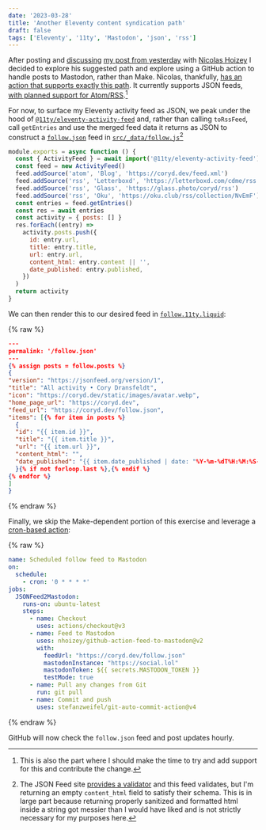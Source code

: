 ```yaml
---
date: '2023-03-28'
title: 'Another Eleventy content syndication path'
draft: false
tags: ['Eleventy', '11ty', 'Mastodon', 'json', 'rss']
---
```


After posting and [discussing](https://social.lol/@nhoizey@mamot.fr/110101373765987885) [my post from yesterday](/posts/2023/automate-syndicate-content-mastodon-eleventy/) with [Nicolas Hoizey](https://nicolas-hoizey.com/) I decided to explore his suggested path and explore using a GitHub action to handle posts to Mastodon, rather than Make.<!-- excerpt --> Nicolas, thankfully, [has an action that supports exactly this path](https://github.com/marketplace/actions/any-feed-to-mastodon). It currently supports JSON feeds, [with planned support for Atom/RSS](https://github.com/nhoizey/github-action-feed-to-mastodon/issues/16).[^1]

For now, to surface my Eleventy activity feed as JSON, we peak under the hood of [`@11ty/eleventy-activity-feed`](https://www.npmjs.com/package/@11ty/eleventy-activity-feed) and, rather than calling `toRssFeed`, call `getEntries` and use the merged feed data it returns as JSON to construct a [`follow.json`](https://coryd.dev/follow.json) feed in [`src/_data/follow.js`](https://github.com/cdransf/coryd.dev/blob/66085dfdb1fab7bd46b8aa3e4b5e40ced906fb93/src/_data/follow.js)[^2]

```javascript
module.exports = async function () {
  const { ActivityFeed } = await import('@11ty/eleventy-activity-feed')
  const feed = new ActivityFeed()
  feed.addSource('atom', 'Blog', 'https://coryd.dev/feed.xml')
  feed.addSource('rss', 'Letterboxd', 'https://letterboxd.com/cdme/rss')
  feed.addSource('rss', 'Glass', 'https://glass.photo/coryd/rss')
  feed.addSource('rss', 'Oku', 'https://oku.club/rss/collection/NvEmF')
  const entries = feed.getEntries()
  const res = await entries
  const activity = { posts: [] }
  res.forEach((entry) =>
    activity.posts.push({
      id: entry.url,
      title: entry.title,
      url: entry.url,
      content_html: entry.content || '',
      date_published: entry.published,
    })
  )
  return activity
}
```

We can then render this to our desired feed in [`follow.11ty.liquid`](https://github.com/cdransf/coryd.dev/blob/66085dfdb1fab7bd46b8aa3e4b5e40ced906fb93/src/follow.11ty.liquid):

{% raw %}

```json
---
permalink: '/follow.json'
---
{% assign posts = follow.posts %}
{
"version": "https://jsonfeed.org/version/1",
"title": "All activity • Cory Dransfeldt",
"icon": "https://coryd.dev/static/images/avatar.webp",
"home_page_url": "https://coryd.dev",
"feed_url": "https://coryd.dev/follow.json",
"items": [{% for item in posts %}
  {
  "id": "{{ item.id }}",
  "title": "{{ item.title }}",
  "url": "{{ item.url }}",
  "content_html": "",
  "date_published": "{{ item.date_published | date: "%Y-%m-%dT%H:%M:%S-08:00" }}"
  }{% if not forloop.last %},{% endif %}
{% endfor %}
]
}
```

{% endraw %}

Finally, we skip the Make-dependent portion of this exercise and leverage a [cron-based action](https://github.com/cdransf/coryd.dev/blob/66085dfdb1fab7bd46b8aa3e4b5e40ced906fb93/.github/workflows/scheduled-post.yaml#L21):

{% raw %}

```yaml
name: Scheduled follow feed to Mastodon
on:
  schedule:
    - cron: '0 * * * *'
jobs:
  JSONFeed2Mastodon:
    runs-on: ubuntu-latest
    steps:
      - name: Checkout
        uses: actions/checkout@v3
      - name: Feed to Mastodon
        uses: nhoizey/github-action-feed-to-mastodon@v2
        with:
          feedUrl: "https://coryd.dev/follow.json"
          mastodonInstance: "https://social.lol"
          mastodonToken: ${{ secrets.MASTODON_TOKEN }}
          testMode: true
      - name: Pull any changes from Git
        run: git pull
      - name: Commit and push
        uses: stefanzweifel/git-auto-commit-action@v4
```

{% endraw %}

GitHub will now check the `follow.json` feed and post updates hourly.

[^1]: This is also the part where I should make the time to try and add support for this and contribute the change.
[^2]: The JSON Feed site [provides a validator](https://validator.jsonfeed.org/) and this feed validates, but I'm returning an empty `content_html` field to satisfy their schema. This is in large part because returning properly sanitized and formatted html inside a string got messier than I would have liked and is not strictly necessary for my purposes here.
